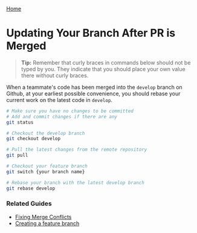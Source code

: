 [Home](./README.md)

# Updating Your Branch After PR is Merged

> **Tip:** Remember that curly braces in commands below should not be typed by you. They indicate that you should place your own value there without curly braces.

When a teammate's code has been merged into the `develop` branch on Github, at your earliest possible convenience, you should rebase your current work on the latest code in `develop`.

```bash
# Make sure you have no changes to be committed
# Add and commit changes if there are any
git status

# Checkout the develop branch
git checkout develop

# Pull the latest changes from the remote repository
git pull

# Checkout your feature branch
git switch {your branch name}

# Rebase your branch with the latest develop branch
git rebase develop
```

### Related Guides

* [Fixing Merge Conflicts](./MERGE_CONFLICTS.md)
* [Creating a feature branch](./BRANCH_CREATE.md)